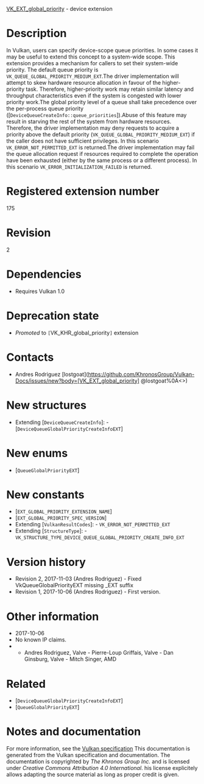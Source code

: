 [VK_EXT_global_priority](https://www.khronos.org/registry/vulkan/specs/1.3-extensions/man/html/VK_EXT_global_priority.html) - device extension

# Description
In Vulkan, users can specify device-scope queue priorities.
In some cases it may be useful to extend this concept to a system-wide
scope.
This extension provides a mechanism for callers to set their system-wide
priority.
The default queue priority is `VK_QUEUE_GLOBAL_PRIORITY_MEDIUM_EXT`.The driver implementation will attempt to skew hardware resource allocation
in favour of the higher-priority task.
Therefore, higher-priority work may retain similar latency and throughput
characteristics even if the system is congested with lower priority work.The global priority level of a queue shall take precedence over the
per-process queue priority
([`DeviceQueueCreateInfo::queue_priorities`]).Abuse of this feature may result in starving the rest of the system from
hardware resources.
Therefore, the driver implementation may deny requests to acquire a priority
above the default priority (`VK_QUEUE_GLOBAL_PRIORITY_MEDIUM_EXT`) if
the caller does not have sufficient privileges.
In this scenario `VK_ERROR_NOT_PERMITTED_EXT` is returned.The driver implementation may fail the queue allocation request if resources
required to complete the operation have been exhausted (either by the same
process or a different process).
In this scenario `VK_ERROR_INITIALIZATION_FAILED` is returned.

# Registered extension number
175

# Revision
2

# Dependencies
- Requires Vulkan 1.0

# Deprecation state
- *Promoted* to `[`VK_KHR_global_priority`]` extension

# Contacts
- Andres Rodriguez [lostgoat](https://github.com/KhronosGroup/Vulkan-Docs/issues/new?body=[VK_EXT_global_priority] @lostgoat%0A<<Here describe the issue or question you have about the VK_EXT_global_priority extension>>)

# New structures
- Extending [`DeviceQueueCreateInfo`]:  - [`DeviceQueueGlobalPriorityCreateInfoEXT`]

# New enums
- [`QueueGlobalPriorityEXT`]

# New constants
- [`EXT_GLOBAL_PRIORITY_EXTENSION_NAME`]
- [`EXT_GLOBAL_PRIORITY_SPEC_VERSION`]
- Extending [`VulkanResultCodes`]:  - `VK_ERROR_NOT_PERMITTED_EXT` 
- Extending [`StructureType`]:  - `VK_STRUCTURE_TYPE_DEVICE_QUEUE_GLOBAL_PRIORITY_CREATE_INFO_EXT`

# Version history
- Revision 2, 2017-11-03 (Andres Rodriguez)  - Fixed VkQueueGlobalPriorityEXT missing _EXT suffix 
- Revision 1, 2017-10-06 (Andres Rodriguez)  - First version.

# Other information
* 2017-10-06
* No known IP claims.
*   - Andres Rodriguez, Valve  - Pierre-Loup Griffais, Valve  - Dan Ginsburg, Valve  - Mitch Singer, AMD

# Related
- [`DeviceQueueGlobalPriorityCreateInfoEXT`]
- [`QueueGlobalPriorityEXT`]

# Notes and documentation
For more information, see the [Vulkan specification](https://www.khronos.org/registry/vulkan/specs/1.3-extensions/html/vkspec.html)
This documentation is generated from the Vulkan specification and documentation.
The documentation is copyrighted by *The Khronos Group Inc.* and is licensed under *Creative Commons Attribution 4.0 International*.
his license explicitely allows adapting the source material as long as proper credit is given.
        